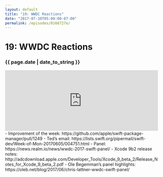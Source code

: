 ```yaml
---
layout: default
title: "19: WWDC Reactions"
date: "2017-07-10T05:00:00-07:00"
permalink: /episodes/0168727e/
---
```


# 19: WWDC Reactions

### {{ page.date | date_to_string }}

<iframe frameBorder="0" height="200px" scrolling="no" seamless src="https://player.simplecast.com/0cc3b9b4-fe77-4261-8b07-7121aa70d8fa" width="100%"></iframe>
<br/>
- Improvement of the week: https://github.com/apple/swift-package-manager/pull/1249
- Ted’s email: https://lists.swift.org/pipermail/swift-dev/Week-of-Mon-20170605/004751.html
- Panel: https://news.realm.io/news/wwdc-2017-swift-panel/
- Xcode 9b2 release notes: http://adcdownload.apple.com/Developer_Tools/Xcode_9_beta_2/Release_Notes_for_Xcode_9_beta_2.pdf
- Ole Begemman’s panel highlights: https://oleb.net/blog/2017/06/chris-lattner-wwdc-swift-panel/
